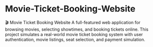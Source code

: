 # Movie-Ticket-Booking-Website
🎬 Movie Ticket Booking Website A full-featured web application for browsing movies, selecting showtimes, and booking tickets online. This project simulates a real-world movie ticket booking system with user authentication, movie listings, seat selection, and payment simulation.
